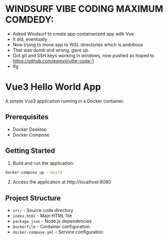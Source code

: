 # WINDSURF VIBE CODING MAXIMUM COMDEDY:

* Asked Windsurf to create app containerized app with Vue 
* It did, eventually
* Now trying to move app to WSL directories which is ambitious
* That was dumb and wrong, gave up.
* Got git and SSH keys working in windows, now pushed as hoped to https://github.com/eqmvii/vibe-code-1
* lfg 

# Vue3 Hello World App

A simple Vue3 application running in a Docker container.

## Prerequisites

- Docker Desktop
- Docker Compose

## Getting Started

1. Build and run the application:
```bash
docker-compose up --build
```

2. Access the application at http://localhost:8080

## Project Structure

- `src/` - Source code directory
- `index.html` - Main HTML file
- `package.json` - Node.js dependencies
- `Dockerfile` - Container configuration
- `docker-compose.yml` - Service configuration

